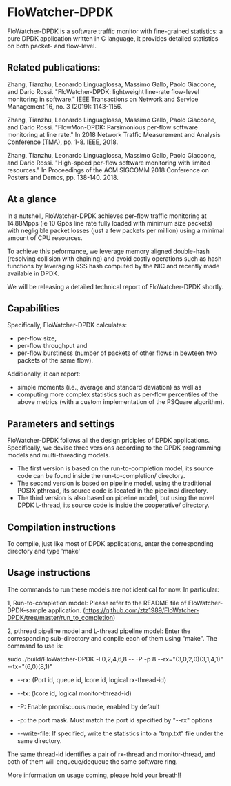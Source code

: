 # FloWatcher-DPDK
FloWatcher-DPDK is a software traffic monitor with fine-grained statistics:
 a pure DPDK application written in C language, it provides detailed statistics on both packet- and flow-level. 

## Related publications:
Zhang, Tianzhu, Leonardo Linguaglossa, Massimo Gallo, Paolo Giaccone, and Dario Rossi. "FloWatcher-DPDK: lightweight line-rate flow-level monitoring in software." IEEE Transactions on Network and Service Management 16, no. 3 (2019): 1143-1156.

Zhang, Tianzhu, Leonardo Linguaglossa, Massimo Gallo, Paolo Giaccone, and Dario Rossi. "FlowMon-DPDK: Parsimonious per-flow software monitoring at line rate." In 2018 Network Traffic Measurement and Analysis Conference (TMA), pp. 1-8. IEEE, 2018.

Zhang, Tianzhu, Leonardo Linguaglossa, Massimo Gallo, Paolo Giaccone, and Dario Rossi. "High-speed per-flow software monitoring with limited resources." In Proceedings of the ACM SIGCOMM 2018 Conference on Posters and Demos, pp. 138-140. 2018.

## At a glance
 In a nutshell, FloWatcher-DPDK achieves per-flow traffic monitoring at 14.88Mpps (ie 10 Gpbs line rate fully loaded  with minimum size  packets) with negligible packet losses (just a few packets per million) using a minimal amount of CPU resources.
 
To achieve this peformance, we leverage memory aligned double-hash (resolving collision with chaining) and avoid costly operations such as hash functions by leveraging RSS hash computed by the NIC and recently made available in DPDK.

We will be releasing a detailed technical report of FloWatcher-DPDK shortly.
 
 
## Capabilities
Specifically, FloWatcher-DPDK calculates:
* per-flow size, 
* per-flow throughput and 
* per-flow burstiness (number of packets of other flows in bewteen two packets of the same flow). 

Additionally, it can report:
* simple moments (i.e., average and standard deviation) as well as 
* computing more complex statistics such as per-flow percentiles of the above metrics (with a custom implementation of the PSQuare algorithm).

## Parameters and settings
FloWatcher-DPDK follows all the design priciples of DPDK applications. Specifically, we devise three versions according to the DPDK programming models and multi-threading models. 
* The first version is based on the run-to-completion model, its source code can be found inside the run-to-completion/ directory.
* The second version is based on pipeline model, using the traditional POSIX pthread, its source code is located in the pipeline/ directory.
* The third version is also based on pipeline model, but using the novel DPDK L-thread, its source code is inside the cooperative/ directory.

## Compilation instructions 
To compile, just like most of DPDK applications, enter the corresponding directory and type 'make'

## Usage instructions
The commands to run these models are not identical for now. In particular:

1, Run-to-completion model: Please refer to the README file of FloWatcher-DPDK-sample application. (https://github.com/ztz1989/FloWatcher-DPDK/tree/master/run_to_completion)

2, pthread pipeline model and L-thread pipeline model: Enter the corresponding sub-directory and conpile each of them using "make". The command to use is: 

sudo ./build/FloWatcher-DPDK -l 0,2,4,6,8 -- -P -p 8 --rx="(3,0,2,0)(3,1,4,1)" --tx="(6,0)(8,1)"

* --rx: (Port id, queue id, lcore id, logical rx-thread-id)

* --tx: (lcore id, logical monitor-thread-id)

* -P: Enable promiscuous mode, enabled by default

* -p: the port mask. Must match the port id specified by "--rx" options

* --write-file: If specified, write the statistics into a "tmp.txt" file under the same directory.

The same thread-id identifies a pair of rx-thread and monitor-thread, and both of them will enqueue/dequeue the same software ring.

More information on usage coming, please hold your breath!!
 
